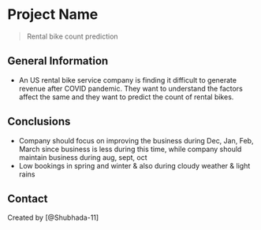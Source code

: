 # Project Name
> Rental bike count prediction

<!-- You can include any other section that is pertinent to your problem -->

## General Information
- An US rental bike service company is finding it difficult to generate revenue after COVID pandemic. They want to understand the factors affect the same and they want to predict the count of rental bikes. 

<!-- You don't have to answer all the questions - just the ones relevant to your project. -->

## Conclusions
- Company should focus on improving the business during Dec, Jan, Feb, March since business is less during this time, while company should maintain business during aug, sept, oct
- Low bookings in spring and winter & also during cloudy weather & light rains



<!-- You don't have to answer all the questions - just the ones relevant to your project. -->


<!-- As the libraries versions keep on changing, it is recommended to mention the version of library used in this project -->


## Contact
Created by [@Shubhada-11]


<!-- Optional -->
<!-- ## License -->
<!-- This project is open source and available under the [... License](). -->

<!-- You don't have to include all sections - just the one's relevant to your project -->

